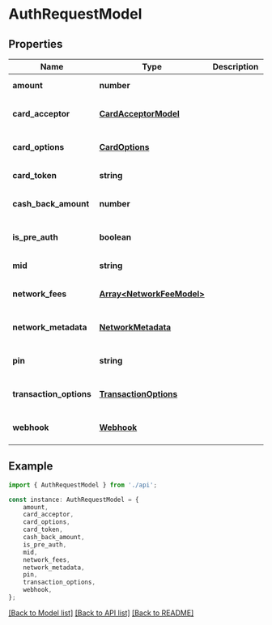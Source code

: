 # AuthRequestModel


## Properties

Name | Type | Description | Notes
------------ | ------------- | ------------- | -------------
**amount** | **number** |  | [default to undefined]
**card_acceptor** | [**CardAcceptorModel**](CardAcceptorModel.md) |  | [optional] [default to undefined]
**card_options** | [**CardOptions**](CardOptions.md) |  | [optional] [default to undefined]
**card_token** | **string** |  | [default to undefined]
**cash_back_amount** | **number** |  | [optional] [default to undefined]
**is_pre_auth** | **boolean** |  | [optional] [default to false]
**mid** | **string** |  | [default to undefined]
**network_fees** | [**Array&lt;NetworkFeeModel&gt;**](NetworkFeeModel.md) |  | [optional] [default to undefined]
**network_metadata** | [**NetworkMetadata**](NetworkMetadata.md) |  | [optional] [default to undefined]
**pin** | **string** |  | [optional] [default to undefined]
**transaction_options** | [**TransactionOptions**](TransactionOptions.md) |  | [optional] [default to undefined]
**webhook** | [**Webhook**](Webhook.md) |  | [optional] [default to undefined]

## Example

```typescript
import { AuthRequestModel } from './api';

const instance: AuthRequestModel = {
    amount,
    card_acceptor,
    card_options,
    card_token,
    cash_back_amount,
    is_pre_auth,
    mid,
    network_fees,
    network_metadata,
    pin,
    transaction_options,
    webhook,
};
```

[[Back to Model list]](../README.md#documentation-for-models) [[Back to API list]](../README.md#documentation-for-api-endpoints) [[Back to README]](../README.md)
